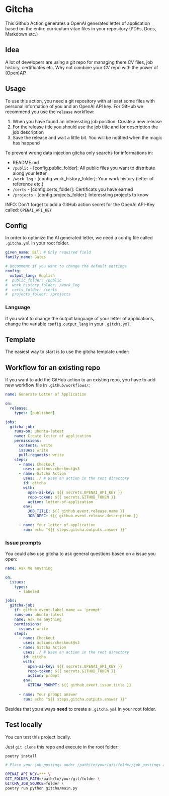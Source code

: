 # Gitcha

This Github Action generates a OpenAI generated letter of application based on the entire curriculum vitae files in your repository (PDFs, Docs, Markdown etc.)

## Idea

A lot of developers are using a git repo for managing there CV files, job history, certificates etc. 
Why not combine your CV repo with the power of (Open)AI?

## Usage

To use this action, you need a git repository with at least some files with personal information of you and an OpenAI API key.
For GitHub we recommend you use the `release` workflow:

1. When you have found an interessting job position: Create a new release
2. For the release title you should use the job title and for description the job description
3. Save the release and wait a little bit. You will be notified when the magic has happend

To prevent wrong data injection gitcha only searchs for informations in:

* README.md
* `/public` - [config.public_folder]: All public files you want to distribute along your letter
* `/work_log` - [config.work_history_folder]: Your work history (letter of reference etc.)
* `/certs` - [config.certs_folder]: Certificats you have earned
* `/projects` - [config.projects_folder]: Interessting projects to know 

INFO: Don't forget to add a GitHub action secret for the OpenAI API-Key called: `OPENAI_API_KEY`

## Config

In order to optimize the AI generated letter, we need a config file called `.gitcha.yml` in your root folder. 

```yaml
given_name: Bill # Only required field 
family_name: Gates

# Uncomment if you want to change the default settings
config:
  output_lang: English 
#  public_folder: /public
#  work_history_folder: /work_log
#  certs_folder: /certs
#  projects_folder: /projects
```

### Language

If you want to change the output language of your letter of applications, change the variable  `config.output_lang` in your `.gitcha.yml`.


## Template

The easiest way to start is to use the gitcha template under: 


## Workflow for an existing repo

If you want to add the GitHub action to an existing repo, you have to add new workflow file in `.github/workflows/`:

```yaml
name: Generate Letter of Application

on: 
  release:
    types: [published]

jobs:
  gitcha-job:
    runs-on: ubuntu-latest
    name: Create letter of application
    permissions:
      contents: write
      issues: write
      pull-requests: write
    steps:
      - name: Checkout
        uses: actions/checkout@v3
      - name: Gitcha Action
        uses: ./ # Uses an action in the root directory
        id: gitcha
        with:
          open-ai-key: ${{ secrets.OPENAI_API_KEY }}
          repo-token: ${{ secrets.GITHUB_TOKEN }}
          action: letter-of-application 
        env:
          JOB_TITLE: ${{ github.event.release.name }}
          JOB_DESC: ${{ github.event.release.description }}

      - name: Your letter of application
        run: echo "${{ steps.gitcha.outputs.answer }}"

```

### Issue prompts

You could also use gitcha to ask general questions based on a issue you open:

```yaml
name: Ask me anything

on:
  issues:
    types:
      - labeled

jobs:
  gitcha-job:
    if: github.event.label.name == 'prompt'
    runs-on: ubuntu-latest
    name: Ask me anything
    permissions:
      issues: write
    steps:
      - name: Checkout
        uses: actions/checkout@v3
      - name: Gitcha Action
        uses: ./ # Uses an action in the root directory
        id: gitcha
        with:
          open-ai-key: ${{ secrets.OPENAI_API_KEY }}
          repo-token: ${{ secrets.GITHUB_TOKEN }}
          action: prompt 
        env:
          GITCHA_PROMPT: ${{ github.event.issue.title }}
          
      - name: Your prompt answer
        run: echo "${{ steps.gitcha.outputs.answer }}"

```


Besides that you always **need** to create a `.gitcha.yml` in your root folder.

## Test locally

You can test this project locally.

Just `git clone` this repo and execute in the root folder:

```bash
poetry install

# Place your job postings under /path/to/your/git/folder/job_postings as Markdown files and execute:

OPENAI_API_KEY=*** \
GIT_FOLDER_PATH=/path/to/your/git/folder \
GITCHA_JOB_SOURCE=folder \
poetry run python gitcha/main.py
```
